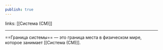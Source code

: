 ```yaml
---
publish: true
---
```

links: [[Система (СМ)]] 

---


==Граница системы== — это граница места в физическом мире, которое занимает [[Система (СМ)]]. 